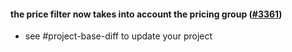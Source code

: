#### the price filter now takes into account the pricing group ([#3361](https://github.com/shopsys/shopsys/pull/3361))

-   see #project-base-diff to update your project
